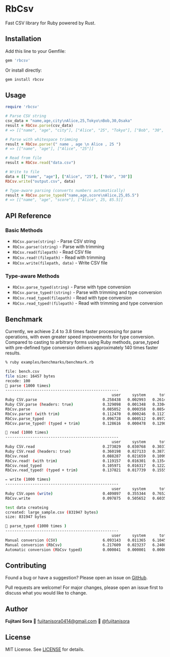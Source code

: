 # RbCsv

Fast CSV library for Ruby powered by Rust.

## Installation

Add this line to your Gemfile:

```ruby
gem 'rbcsv'
```

Or install directly:

```bash
gem install rbcsv
```

## Usage

```ruby
require 'rbcsv'

# Parse CSV string
csv_data = "name,age,city\nAlice,25,Tokyo\nBob,30,Osaka"
result = RbCsv.parse(csv_data)
# => [["name", "age", "city"], ["Alice", "25", "Tokyo"], ["Bob", "30", "Osaka"]]

# Parse with whitespace trimming
result = RbCsv.parse!(" name , age \n Alice , 25 ")
# => [["name", "age"], ["Alice", "25"]]

# Read from file
result = RbCsv.read("data.csv")

# Write to file
data = [["name", "age"], ["Alice", "25"], ["Bob", "30"]]
RbCsv.write("output.csv", data)

# Type-aware parsing (converts numbers automatically)
result = RbCsv.parse_typed("name,age,score\nAlice,25,85.5")
# => [["name", "age", "score"], ["Alice", 25, 85.5]]
```

## API Reference

### Basic Methods
- `RbCsv.parse(string)` - Parse CSV string
- `RbCsv.parse!(string)` - Parse with trimming
- `RbCsv.read(filepath)` - Read CSV file
- `RbCsv.read!(filepath)` - Read with trimming
- `RbCsv.write(filepath, data)` - Write CSV file

### Type-aware Methods
- `RbCsv.parse_typed(string)` - Parse with type conversion
- `RbCsv.parse_typed!(string)` - Parse with trimming and type conversion
- `RbCsv.read_typed(filepath)` - Read with type conversion
- `RbCsv.read_typed!(filepath)` - Read with trimming and type conversion

## Benchmark

Currently, we achieve 2.4 to 3.8 times faster processing for parse operations, with even greater speed improvements for type conversion.
Compared to casting to arbitrary forms using Ruby methods, parse_typed with pre-defined type conversion delivers approximately 140 times faster results.

```sh
% ruby examples/benchmarks/benchmark.rb

file: bench.csv
file size: 16457 bytes
recode: 100
🚀 parse (1000 times)
--------------------------------------------------
                                               user     system      total        real
Ruby CSV.parse                             0.258438   0.002993   0.261431 (  0.261500)
Ruby CSV.parse (headers: true)             0.329098   0.001348   0.330446 (  0.330398)
RbCsv.parse                                0.085052   0.000358   0.085410 (  0.085403)
RbCsv.parse! (with trim)                   0.112470   0.000246   0.112716 (  0.112703)
RbCsv.parse_typed                          0.096728   0.000512   0.097240 (  0.097227)
RbCsv.parse_typed! (typed + trim)          0.128616   0.000478   0.129094 (  0.129075)

📁 read (1000 times)
--------------------------------------------------
                                               user     system      total        real
Ruby CSV.read                              0.273029   0.030768   0.303797 (  0.398752)
Ruby CSV.read (headers: true)              0.360198   0.027133   0.387331 (  0.478200)
RbCsv.read                                 0.088287   0.021659   0.109946 (  0.169075)
RbCsv.read! (with trim)                    0.119157   0.016301   0.135458 (  0.149894)
RbCsv.read_typed                           0.105971   0.016317   0.122288 (  0.136625)
RbCsv.read_typed! (typed + trim)           0.137821   0.017739   0.155560 (  0.174861)

✏️ write (1000 times)
--------------------------------------------------
                                               user     system      total        real
Ruby CSV.open (write)                      0.409897   0.355344   0.765241 (  1.894642)
RbCsv.write                                0.097875   0.505652   0.603527 (  1.595586)

test data createing
ccreated: large_sample.csv (831947 bytes)
size: 831947 bytes

🔢 parse_typed (1000 times )
--------------------------------------------------
                                               user     system      total        real
Manual conversion (CSV)                    6.093143   0.011365   6.104508 (  6.104026)
Manual conversion (RbCsv)                  6.217609   0.023237   6.240846 (  6.287587)
Automatic conversion (RbCsv typed)         0.000041   0.000001   0.000042 (  0.000041)
```


## Contributing

Found a bug or have a suggestion? Please open an issue on [GitHub](https://github.com/fujitanisora/r_csv/issues).

Pull requests are welcome! For major changes, please open an issue first to discuss what you would like to change.

## Author

**Fujitani Sora**
📧 fujitanisora0414@gmail.com
🐙 [@fujitanisora](https://github.com/fujitanisora)

## License

MIT License. See [LICENSE](https://opensource.org/licenses/MIT) for details.
